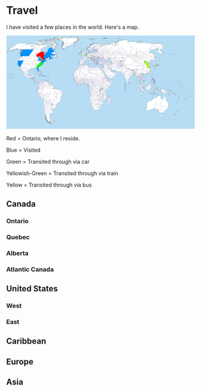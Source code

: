 # Travel

I have visited a few places in the world. Here's a map.

![Map of places I've been to](./pictures/PlacesVisited.png)

Red = Ontario, where I reside.

Blue = Visited

Green = Transited through via car

Yellowish-Green = Transited through via train

Yellow = Transited through via bus


## Canada

### Ontario

### Quebec

### Alberta

### Atlantic Canada

## United States

### West

### East

## Caribbean

## Europe

## Asia
